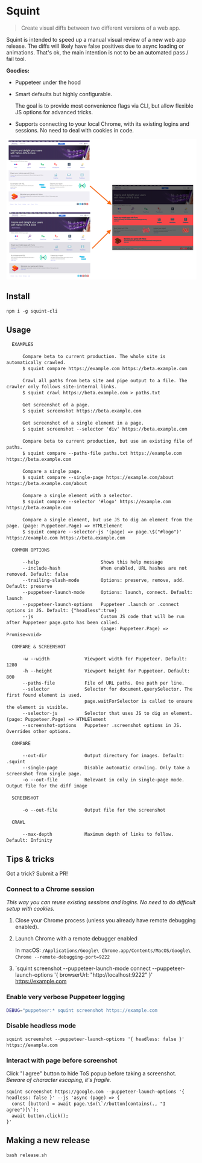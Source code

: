 # Squint

> Create visual diffs between two different versions of a web app.

Squint is intended to speed up a manual visual review of a new web app release.
The diffs will likely have false positives due to async loading or animations.
That's ok, the main intention is not to be an automated pass / fail tool.

**Goodies:**

* Puppeteer under the hood
* Smart defaults but highly configurable.

    The goal is to provide most convenience flags via CLI, but allow flexible JS options for advanced tricks.

* Supports connecting to your local Chrome, with its existing logins and sessions. No need to deal with cookies in code.

![Example image of diff](docs/diff.png)

## Install

`npm i -g squint-cli`

## Usage

```
  EXAMPLES

      Compare beta to current production. The whole site is automatically crawled.
      $ squint compare https://example.com https://beta.example.com

      Crawl all paths from beta site and pipe output to a file. The crawler only follows site-internal links.
      $ squint crawl https://beta.example.com > paths.txt

      Get screenshot of a page.
      $ squint screenshot https://beta.example.com

      Get screenshot of a single element in a page.
      $ squint screenshot --selector 'div' https://beta.example.com

      Compare beta to current production, but use an existing file of paths.
      $ squint compare --paths-file paths.txt https://example.com https://beta.example.com

      Compare a single page.
      $ squint compare --single-page https://example.com/about https://beta.example.com/about

      Compare a single element with a selector.
      $ squint compare --selector '#logo' https://example.com https://beta.example.com

      Compare a single element, but use JS to dig an element from the page. (page: Puppeteer.Page) => HTMLElement
      $ squint compare --selector-js '(page) => page.\$("#logo")' https://example.com https://beta.example.com

  COMMON OPTIONS

      --help                       Shows this help message
      --include-hash               When enabled, URL hashes are not removed. Default: false
      --trailing-slash-mode        Options: preserve, remove, add. Default: preserve
      --puppeteer-launch-mode      Options: launch, connect. Default: launch
      --puppeteer-launch-options   Puppeteer .launch or .connect options in JS. Default: {"headless":true}
      --js                         Custom JS code that will be run after Puppeteer page.goto has been called.
                                   (page: Puppeteer.Page) => Promise<void>

  COMPARE & SCREENSHOT

      -w --width             Viewport width for Puppeteer. Default: 1280
      -h --height            Viewport height for Puppeteer. Default: 800
      --paths-file           File of URL paths. One path per line.
      --selector             Selector for document.querySelector. The first found element is used.
                             page.waitForSelector is called to ensure the element is visible.
      --selector-js          Selector that uses JS to dig an element. (page: Puppeteer.Page) => HTMLElement
      --screenshot-options   Puppeteer .screenshot options in JS. Overrides other options.

  COMPARE

      --out-dir              Output directory for images. Default: .squint
      --single-page          Disable automatic crawling. Only take a screenshot from single page.
      -o --out-file          Relevant in only in single-page mode. Output file for the diff image

  SCREENSHOT

      -o --out-file          Output file for the screenshot

  CRAWL

      --max-depth            Maximum depth of links to follow. Default: Infinity
```

## Tips & tricks

Got a trick? Submit a PR!

### Connect to a Chrome session

*This way you can reuse existing sessions and logins. No need to do difficult setup with cookies.*

1. Close your Chrome process (unless you already have remote debugging enabled).
2. Launch Chrome with a remote debugger enabled

    In macOS: `/Applications/Google\ Chrome.app/Contents/MacOS/Google\ Chrome --remote-debugging-port=9222`

3. `squint screenshot --puppeteer-launch-mode connect --puppeteer-launch-options '{ browserUrl: "http://localhost:9222" }' https://example.com


### Enable very verbose Puppeteer logging

```bash
DEBUG="puppeteer:* squint screenshot https://example.com
```

### Disable headless mode

```
squint screenshot --puppeteer-launch-options '{ headless: false }' https://example.com
```

### Interact with page before screenshot

Click "I agree" button to hide ToS popup before taking a screenshot. *Beware of character escaping, it's fragile.*

```
squint screenshot https://google.com --puppeteer-launch-options '{ headless: false }' --js 'async (page) => {
  const [button] = await page.\$x(\`//button[contains(., "I agree")]\`);
  await button.click();
}'
```



## Making a new release

```
bash release.sh
```